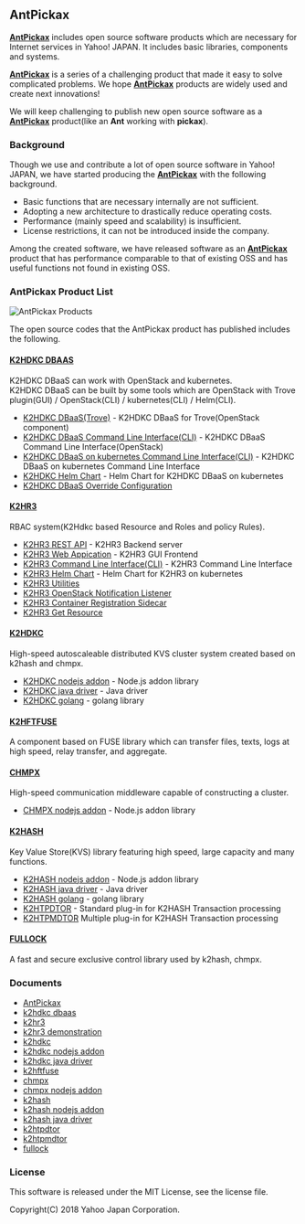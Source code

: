 AntPickax
---------
[**AntPickax**](https://antpick.ax/) includes open source software products which are necessary for Internet services in Yahoo! JAPAN. It includes basic libraries, components and systems.

[**AntPickax**](https://antpick.ax/) is a series of a challenging product that made it easy to solve complicated problems. We hope [**AntPickax**](https://antpick.ax/) products are widely used and create next innovations!

We will keep challenging to publish new open source software as a [**AntPickax**](https://antpick.ax/) product(like an **Ant** working with **pickax**).

### **Background**
Though we use and contribute a lot of open source software in Yahoo! JAPAN, we have started producing the [**AntPickax**](https://antpick.ax/) with the following background.
- Basic functions that are necessary internally are not sufficient.
- Adopting a new architecture to drastically reduce operating costs.
- Performance (mainly speed and scalability) is insufficient.
- License restrictions, it can not be introduced inside the company.

Among the created software, we have released software as an [**AntPickax**](https://antpick.ax/) product that has performance comparable to that of existing OSS and has useful functions not found in existing OSS.

### **AntPickax Product List**

![AntPickax Products](https://antpick.ax/images/top_antpickax.png)

The open source codes that the AntPickax product has published includes the following.

#### [K2HDKC DBAAS](https://github.com/yahoojapan/k2hdkc_dbaas)
K2HDKC DBaaS can work with OpenStack and kubernetes.  
K2HDKC DBaaS can be built by some tools which are OpenStack with Trove plugin(GUI) / OpenStack(CLI) / kubernetes(CLI) / Helm(CLI).  
- [K2HDKC DBaaS(Trove)](https://github.com/yahoojapan/k2hdkc_dbaas) - K2HDKC DBaaS for Trove(OpenStack component)
- [K2HDKC DBaaS Command Line Interface(CLI)](https://github.com/yahoojapan/k2hdkc_dbaas_cli) - K2HDKC DBaaS Command Line Interface(OpenStack)
- [K2HDKC DBaaS on kubernetes Command Line Interface(CLI)](https://github.com/yahoojapan/k2hdkc_dbaas_k8s_cli) - K2HDKC DBaaS on kubernetes Command Line Interface
- [K2HDKC Helm Chart](https://github.com/yahoojapan/k2hdkc_helm_chart) - Helm Chart for K2HDKC DBaaS on kubernetes
- [K2HDKC DBaaS Override Configuration](https://github.com/yahoojapan/k2hdkc_dbaas_override_conf)

#### [K2HR3](https://github.com/yahoojapan/k2hr3)
RBAC system(K2Hdkc based Resource and Roles and policy Rules).  
- [K2HR3 REST API](https://github.com/yahoojapan/k2hr3_api) - K2HR3 Backend server
- [K2HR3 Web Appication](https://github.com/yahoojapan/k2hr3_app) - K2HR3 GUI Frontend
- [K2HR3 Command Line Interface(CLI)](https://github.com/yahoojapan/k2hr3_cli) - K2HR3 Command Line Interface
- [K2HR3 Helm Chart](https://github.com/yahoojapan/k2hr3_helm_chart) - Helm Chart for K2HR3 on kubernetes
- [K2HR3 Utilities](https://github.com/yahoojapan/k2hr3_utils)
- [K2HR3 OpenStack Notification Listener](https://github.com/yahoojapan/k2hr3_osnl)
- [K2HR3 Container Registration Sidecar](https://github.com/yahoojapan/k2hr3_sidecar)
- [K2HR3 Get Resource](https://github.com/yahoojapan/k2hr3_get_resource)

#### [K2HDKC](https://github.com/yahoojapan/k2hdkc)
High-speed autoscaleable distributed KVS cluster system created based on k2hash and chmpx.
- [K2HDKC nodejs addon](https://github.com/yahoojapan/k2hdkc_nodejs) - Node.js addon library
- [K2HDKC java driver](https://github.com/yahoojapan/k2hdkc_java) - Java driver
- [K2HDKC golang](https://github.com/yahoojapan/k2hdkc_go) - golang library

#### [K2HFTFUSE](https://github.com/yahoojapan/k2hftfuse)
A component based on FUSE library which can transfer files, texts, logs at high speed, relay transfer, and aggregate.

#### [CHMPX](https://github.com/yahoojapan/chmpx)
High-speed communication middleware capable of constructing a cluster.
- [CHMPX nodejs addon](https://github.com/yahoojapan/chmpx_nodejs) - Node.js addon library

#### [K2HASH](https://github.com/yahoojapan/k2hash)
Key Value Store(KVS) library featuring high speed, large capacity and many functions.
- [K2HASH nodejs addon](https://github.com/yahoojapan/k2hash_nodejs) - Node.js addon library
- [K2HASH java driver](https://github.com/yahoojapan/k2hash_java) - Java driver
- [K2HASH golang](https://github.com/yahoojapan/k2hash_go) - golang library
- [K2HTPDTOR](https://github.com/yahoojapan/k2htp_dtor) - Standard plug-in for K2HASH Transaction processing
- [K2HTPMDTOR](https://github.com/yahoojapan/k2htp_mdtor) Multiple plug-in for K2HASH Transaction processing

#### [FULLOCK](https://github.com/yahoojapan/fullock)
A fast and secure exclusive control library used by k2hash, chmpx.

### Documents
- [AntPickax](https://antpick.ax/)
- [k2hdkc dbaas](https://dbaas.k2hdkc.antpick.ax/)
- [k2hr3](https://k2hr3.antpick.ax/)
- [k2hr3 demonstration](https://demo.k2hr3.antpick.ax/)
- [k2hdkc](https://k2hdkc.antpick.ax/)
- [k2hdkc nodejs addon](https://nodejs.k2hdkc.antpick.ax/)
- [k2hdkc java driver](https://java.k2hdkc.antpick.ax/)
- [k2hftfuse](https://k2hftfuse.antpick.ax/)
- [chmpx](https://chmpx.antpick.ax/)
- [chmpx nodejs addon](https://nodejs.chmpx.antpick.ax/)
- [k2hash](https://k2hash.antpick.ax/)
- [k2hash nodejs addon](https://nodejs.k2hash.antpick.ax/)
- [k2hash java driver](https://java.k2hash.antpick.ax/)
- [k2htpdtor](https://k2htpdtor.antpick.ax/)
- [k2htpmdtor](https://k2htpmdtor.antpick.ax/)
- [fullock](https://fullock.antpick.ax/)

### License
This software is released under the MIT License, see the license file.

Copyright(C) 2018 Yahoo Japan Corporation.
